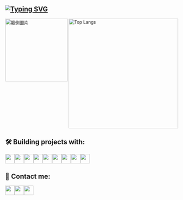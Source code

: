 [![Typing SVG](https://readme-typing-svg.demolab.com?font=Fira+Code&duration=2500&pause=100&center=true&multiline=true&random=false&repeat=false&width=1012&height=80&lines=Hello!+Welcome+to+my+profile;I+am+Jarvis%2C+a+Python+Backend+Developer)](https://git.io/typing-svg)
---
<div style="display: flex; justify-content: space-between;">
  <img src="https://memeprod.ap-south-1.linodeobjects.com/user-maker/c0b1810a36a1a9313a9cb829ccf29fc0.gif" alt="範例圖片" style="width: 200px;">
  <img src="https://github-readme-stats.vercel.app/api/top-langs/?username=jarvislu1029&layout=compact&hide=css,scss&theme=dark" alt="Top Langs" style="width: 350px;" align="right">
</div>


## 🛠️ Building projects with:
<p style="display: flex; align-items: center;">
  <img width="30" height="30" src="https://github.com/hussainweb/hussainweb/raw/main/icons/python.png" />
  <img width="30" height="30" src="https://upload.wikimedia.org/wikipedia/commons/thumb/e/e9/Jenkins_logo.svg/1483px-Jenkins_logo.svg.png" />
  <img width="30" height="30" src="https://static-00.iconduck.com/assets.00/google-cloud-icon-2048x1646-7admxejz.png" />
  <img width="30" height="30" src="https://static-00.iconduck.com/assets.00/elasticsearch-icon-1839x2048-g9zblqim.png" />
  <img width="30" height="30" src="https://cdn.simpleicons.org/MySQL/" /> 
  <img width="30" height="30" src="https://cdn.simpleicons.org/mongodb/" />
  <img width="30" height="30" src="https://cdn.simpleicons.org/nginx" /> 
  <img width="30" height="30" src="https://cdn.simpleicons.org/django/" />
  <img width="30" height="30" src="https://cdn.simpleicons.org/docker/" />
</p>

## 💬 Contact me:
<p style="display: flex; align-items: center;">
  <a width="30" height="30" href="https://github.com/JarvisLu1029"><img width="30" height="30" src="https://cdn.simpleicons.org/github/white"></a>
  <a width="30" height="30" href="https://discord.com/"><img width="30" height="30" src="https://cdn.simpleicons.org/discord/"></a>
  <a width="30" height="30" href="https://www.instagram.com/jarvis_lu1029/" target="_blank" alt="Instagram"/><img width="30" height="30" src="https://cdn.simpleicons.org/instagram/"></a> 
<!--   <a width="30" height="30" href="https://www.cakeresume.com/aaa1029a1029"><img width="30" height="30" src="https://media.cakeresume.com/image/upload/s--4vv9eQBw--/c_pad,fl_png8,h_400,w_400/v1719801719/nbjjv9v9pnikfgprvrse.png"></a> -->
</p>
  
